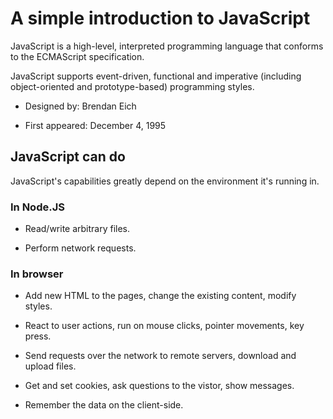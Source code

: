 # A simple introduction to JavaScript

JavaScript is a high-level, interpreted programming language that conforms to the ECMAScript specification.

JavaScript supports event-driven, functional and imperative (including object-oriented and prototype-based) programming styles.

- Designed by: Brendan Eich

- First appeared: December 4, 1995

## JavaScript can do

JavaScript's capabilities greatly depend on the environment it's running in.

### In Node.JS

- Read/write arbitrary files.

- Perform network requests.

### In browser

- Add new HTML to the pages, change the existing content, modify styles.

- React to user actions, run on mouse clicks, pointer movements, key press.

- Send requests over the network to remote servers, download and upload files.

- Get and set cookies, ask questions to the vistor, show messages.

- Remember the data on the client-side.
